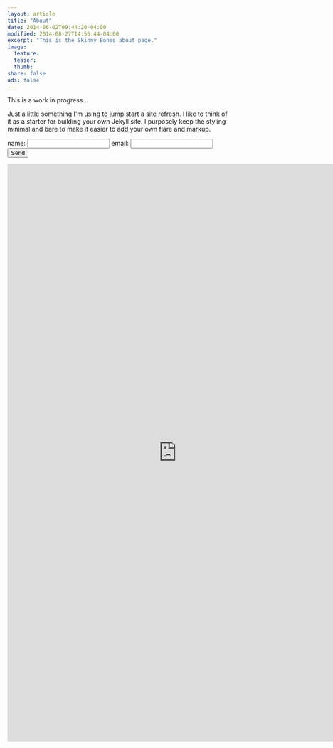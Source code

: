 ```yaml
---
layout: article
title: "About"
date: 2014-06-02T09:44:20-04:00
modified: 2014-08-27T14:56:44-04:00
excerpt: "This is the Skinny Bones about page."
image:
  feature:
  teaser:
  thumb:
share: false
ads: false
---
```


This is a work in progress...

Just a little something I'm using to jump start a site refresh. I like to think of it as a starter for building your own Jekyll site. I purposely keep the styling minimal and bare to make it easier to add your own flare and markup.

<form action="//formspree.io/info@eliteconceptsbychip.com"
      method="POST">
    name: <input type="text" name="name">
    email: <input type="email" name="_replyto">
    <input type="submit" value="Send">
</form>

<iframe src="https://docs.google.com/forms/d/1O_2-Wik58AC9qNxaXm4WxcWbVaI8wOWrLzBXZR-2FjU/viewform?embedded=true" width="760" height="1300" frameborder="0" marginheight="0" marginwidth="0" scrolling="no" style="overflow: hidden;">Loading...</iframe>
